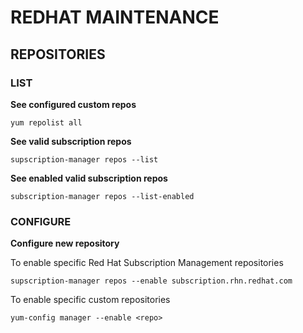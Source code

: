 # REDHAT MAINTENANCE



## REPOSITORIES

### LIST

**See configured custom repos**
```
yum repolist all
```

**See valid subscription repos**
```
supscription-manager repos --list
```

**See enabled valid subscription repos**
```
subscription-manager repos --list-enabled
```

### CONFIGURE

**Configure new repository**

To enable specific Red Hat Subscription Management repositories
```
supscription-manager repos --enable subscription.rhn.redhat.com
```

To enable specific custom repositories
```
yum-config manager --enable <repo>
```





















